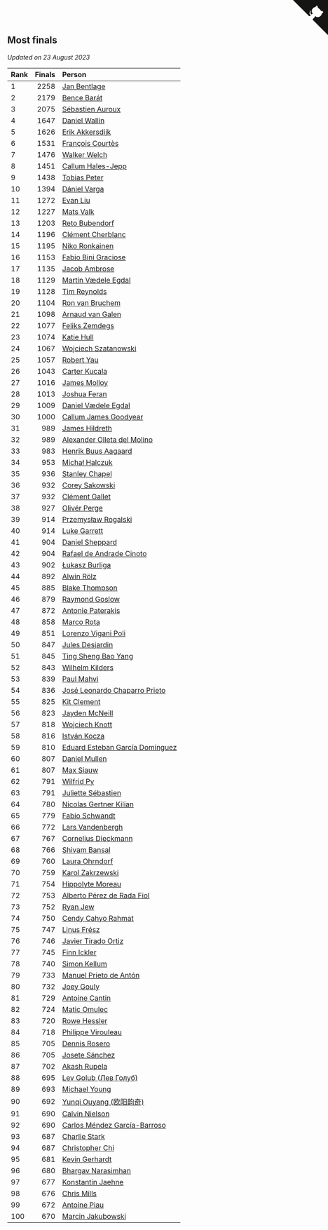 ## Most finals

*Updated on 23 August 2023*

| Rank | Finals | Person |
| :--- | ---: | :--- |
| 1 | 2258 | [Jan Bentlage](https://www.worldcubeassociation.org/persons/2010BENT01) |
| 2 | 2179 | [Bence Barát](https://www.worldcubeassociation.org/persons/2008BARA01) |
| 3 | 2075 | [Sébastien Auroux](https://www.worldcubeassociation.org/persons/2008AURO01) |
| 4 | 1647 | [Daniel Wallin](https://www.worldcubeassociation.org/persons/2013WALL03) |
| 5 | 1626 | [Erik Akkersdijk](https://www.worldcubeassociation.org/persons/2005AKKE01) |
| 6 | 1531 | [François Courtès](https://www.worldcubeassociation.org/persons/2008COUR01) |
| 7 | 1476 | [Walker Welch](https://www.worldcubeassociation.org/persons/2011WELC01) |
| 8 | 1451 | [Callum Hales-Jepp](https://www.worldcubeassociation.org/persons/2012HALE01) |
| 9 | 1438 | [Tobias Peter](https://www.worldcubeassociation.org/persons/2014PETE03) |
| 10 | 1394 | [Dániel Varga](https://www.worldcubeassociation.org/persons/2008VARG01) |
| 11 | 1272 | [Evan Liu](https://www.worldcubeassociation.org/persons/2009LIUE01) |
| 12 | 1227 | [Mats Valk](https://www.worldcubeassociation.org/persons/2007VALK01) |
| 13 | 1203 | [Reto Bubendorf](https://www.worldcubeassociation.org/persons/2012BUBE01) |
| 14 | 1196 | [Clément Cherblanc](https://www.worldcubeassociation.org/persons/2014CHER05) |
| 15 | 1195 | [Niko Ronkainen](https://www.worldcubeassociation.org/persons/2010RONK01) |
| 16 | 1153 | [Fabio Bini Graciose](https://www.worldcubeassociation.org/persons/2010GRAC02) |
| 17 | 1135 | [Jacob Ambrose](https://www.worldcubeassociation.org/persons/2010AMBR01) |
| 18 | 1129 | [Martin Vædele Egdal](https://www.worldcubeassociation.org/persons/2013EGDA02) |
| 19 | 1128 | [Tim Reynolds](https://www.worldcubeassociation.org/persons/2005REYN01) |
| 20 | 1104 | [Ron van Bruchem](https://www.worldcubeassociation.org/persons/2003BRUC01) |
| 21 | 1098 | [Arnaud van Galen](https://www.worldcubeassociation.org/persons/2006GALE01) |
| 22 | 1077 | [Feliks Zemdegs](https://www.worldcubeassociation.org/persons/2009ZEMD01) |
| 23 | 1074 | [Katie Hull](https://www.worldcubeassociation.org/persons/2010HULL01) |
| 24 | 1067 | [Wojciech Szatanowski](https://www.worldcubeassociation.org/persons/2011SZAT01) |
| 25 | 1057 | [Robert Yau](https://www.worldcubeassociation.org/persons/2009YAUR01) |
| 26 | 1043 | [Carter Kucala](https://www.worldcubeassociation.org/persons/2015KUCA01) |
| 27 | 1016 | [James Molloy](https://www.worldcubeassociation.org/persons/2011MOLL01) |
| 28 | 1013 | [Joshua Feran](https://www.worldcubeassociation.org/persons/2011FERA01) |
| 29 | 1009 | [Daniel Vædele Egdal](https://www.worldcubeassociation.org/persons/2013EGDA01) |
| 30 | 1000 | [Callum James Goodyear](https://www.worldcubeassociation.org/persons/2012GOOD02) |
| 31 | 989 | [James Hildreth](https://www.worldcubeassociation.org/persons/2009HILD01) |
| 32 | 989 | [Alexander Olleta del Molino](https://www.worldcubeassociation.org/persons/2008OLLE01) |
| 33 | 983 | [Henrik Buus Aagaard](https://www.worldcubeassociation.org/persons/2006BUUS01) |
| 34 | 953 | [Michał Halczuk](https://www.worldcubeassociation.org/persons/2006HALC01) |
| 35 | 936 | [Stanley Chapel](https://www.worldcubeassociation.org/persons/2016CHAP04) |
| 36 | 932 | [Corey Sakowski](https://www.worldcubeassociation.org/persons/2011SAKO01) |
| 37 | 932 | [Clément Gallet](https://www.worldcubeassociation.org/persons/2004GALL02) |
| 38 | 927 | [Olivér Perge](https://www.worldcubeassociation.org/persons/2007PERG01) |
| 39 | 914 | [Przemysław Rogalski](https://www.worldcubeassociation.org/persons/2013ROGA02) |
| 40 | 914 | [Luke Garrett](https://www.worldcubeassociation.org/persons/2017GARR05) |
| 41 | 904 | [Daniel Sheppard](https://www.worldcubeassociation.org/persons/2009SHEP01) |
| 42 | 904 | [Rafael de Andrade Cinoto](https://www.worldcubeassociation.org/persons/2007CINO01) |
| 43 | 902 | [Łukasz Burliga](https://www.worldcubeassociation.org/persons/2013BURL01) |
| 44 | 892 | [Alwin Rölz](https://www.worldcubeassociation.org/persons/2016ROLZ01) |
| 45 | 885 | [Blake Thompson](https://www.worldcubeassociation.org/persons/2010THOM03) |
| 46 | 879 | [Raymond Goslow](https://www.worldcubeassociation.org/persons/2014GOSL01) |
| 47 | 872 | [Antonie Paterakis](https://www.worldcubeassociation.org/persons/2012PATE01) |
| 48 | 858 | [Marco Rota](https://www.worldcubeassociation.org/persons/2009ROTA01) |
| 49 | 851 | [Lorenzo Vigani Poli](https://www.worldcubeassociation.org/persons/2007POLI01) |
| 50 | 847 | [Jules Desjardin](https://www.worldcubeassociation.org/persons/2010DESJ01) |
| 51 | 845 | [Ting Sheng Bao Yang](https://www.worldcubeassociation.org/persons/2008BAOY01) |
| 52 | 843 | [Wilhelm Kilders](https://www.worldcubeassociation.org/persons/2010KILD02) |
| 53 | 839 | [Paul Mahvi](https://www.worldcubeassociation.org/persons/2012MAHV01) |
| 54 | 836 | [José Leonardo Chaparro Prieto](https://www.worldcubeassociation.org/persons/2011CHAP01) |
| 55 | 825 | [Kit Clement](https://www.worldcubeassociation.org/persons/2008CLEM01) |
| 56 | 823 | [Jayden McNeill](https://www.worldcubeassociation.org/persons/2012MCNE01) |
| 57 | 818 | [Wojciech Knott](https://www.worldcubeassociation.org/persons/2011KNOT01) |
| 58 | 816 | [István Kocza](https://www.worldcubeassociation.org/persons/2005KOCZ01) |
| 59 | 810 | [Eduard Esteban García Domínguez](https://www.worldcubeassociation.org/persons/2011EDUA01) |
| 60 | 807 | [Daniel Mullen](https://www.worldcubeassociation.org/persons/2016MULL04) |
| 61 | 807 | [Max Siauw](https://www.worldcubeassociation.org/persons/2017SIAU02) |
| 62 | 791 | [Wilfrid Py](https://www.worldcubeassociation.org/persons/2016PYWI01) |
| 63 | 791 | [Juliette Sébastien](https://www.worldcubeassociation.org/persons/2014SEBA01) |
| 64 | 780 | [Nicolas Gertner Kilian](https://www.worldcubeassociation.org/persons/2013GERT01) |
| 65 | 779 | [Fabio Schwandt](https://www.worldcubeassociation.org/persons/2014SCHW02) |
| 66 | 772 | [Lars Vandenbergh](https://www.worldcubeassociation.org/persons/2003VAND01) |
| 67 | 767 | [Cornelius Dieckmann](https://www.worldcubeassociation.org/persons/2009DIEC01) |
| 68 | 766 | [Shivam Bansal](https://www.worldcubeassociation.org/persons/2011BANS02) |
| 69 | 760 | [Laura Ohrndorf](https://www.worldcubeassociation.org/persons/2009OHRN01) |
| 70 | 759 | [Karol Zakrzewski](https://www.worldcubeassociation.org/persons/2014ZAKR01) |
| 71 | 754 | [Hippolyte Moreau](https://www.worldcubeassociation.org/persons/2008MORE02) |
| 72 | 753 | [Alberto Pérez de Rada Fiol](https://www.worldcubeassociation.org/persons/2011FIOL01) |
| 73 | 752 | [Ryan Jew](https://www.worldcubeassociation.org/persons/2008JEWR01) |
| 74 | 750 | [Cendy Cahyo Rahmat](https://www.worldcubeassociation.org/persons/2010RAHM02) |
| 75 | 747 | [Linus Frész](https://www.worldcubeassociation.org/persons/2011FRES01) |
| 76 | 746 | [Javier Tirado Ortiz](https://www.worldcubeassociation.org/persons/2009TIRA01) |
| 77 | 745 | [Finn Ickler](https://www.worldcubeassociation.org/persons/2012ICKL01) |
| 78 | 740 | [Simon Kellum](https://www.worldcubeassociation.org/persons/2016KELL12) |
| 79 | 733 | [Manuel Prieto de Antón](https://www.worldcubeassociation.org/persons/2015ANTO04) |
| 80 | 732 | [Joey Gouly](https://www.worldcubeassociation.org/persons/2007GOUL01) |
| 81 | 729 | [Antoine Cantin](https://www.worldcubeassociation.org/persons/2010CANT02) |
| 82 | 724 | [Matic Omulec](https://www.worldcubeassociation.org/persons/2010OMUL02) |
| 83 | 720 | [Rowe Hessler](https://www.worldcubeassociation.org/persons/2007HESS01) |
| 84 | 718 | [Philippe Virouleau](https://www.worldcubeassociation.org/persons/2008VIRO01) |
| 85 | 705 | [Dennis Rosero](https://www.worldcubeassociation.org/persons/2010ROSE03) |
| 86 | 705 | [Josete Sánchez](https://www.worldcubeassociation.org/persons/2015SANC18) |
| 87 | 702 | [Akash Rupela](https://www.worldcubeassociation.org/persons/2012RUPE01) |
| 88 | 695 | [Lev Golub (Лев Голуб)](https://www.worldcubeassociation.org/persons/2014HOLU01) |
| 89 | 693 | [Michael Young](https://www.worldcubeassociation.org/persons/2008YOUN02) |
| 90 | 692 | [Yunqi Ouyang (欧阳韵奇)](https://www.worldcubeassociation.org/persons/2007YUNQ01) |
| 91 | 690 | [Calvin Nielson](https://www.worldcubeassociation.org/persons/2014NIEL03) |
| 92 | 690 | [Carlos Méndez García-Barroso](https://www.worldcubeassociation.org/persons/2010GARC02) |
| 93 | 687 | [Charlie Stark](https://www.worldcubeassociation.org/persons/2014STAR05) |
| 94 | 687 | [Christopher Chi](https://www.worldcubeassociation.org/persons/2014CHIC01) |
| 95 | 681 | [Kevin Gerhardt](https://www.worldcubeassociation.org/persons/2013GERH01) |
| 96 | 680 | [Bhargav Narasimhan](https://www.worldcubeassociation.org/persons/2011NARA02) |
| 97 | 677 | [Konstantin Jaehne](https://www.worldcubeassociation.org/persons/2015JAEH01) |
| 98 | 676 | [Chris Mills](https://www.worldcubeassociation.org/persons/2014MILL04) |
| 99 | 672 | [Antoine Piau](https://www.worldcubeassociation.org/persons/2008PIAU01) |
| 100 | 670 | [Marcin Jakubowski](https://www.worldcubeassociation.org/persons/2007JAKU01) |


<a href="https://github.com/JustinTimeCuber/wca_statistics" class="github-corner" aria-label="View source on Github"><svg width="80" height="80" viewBox="0 0 250 250" style="fill:#151513; color:#fff; position: absolute; top: 0; border: 0; right: 0;" aria-hidden="true"><path d="M0,0 L115,115 L130,115 L142,142 L250,250 L250,0 Z"></path><path d="M128.3,109.0 C113.8,99.7 119.0,89.6 119.0,89.6 C122.0,82.7 120.5,78.6 120.5,78.6 C119.2,72.0 123.4,76.3 123.4,76.3 C127.3,80.9 125.5,87.3 125.5,87.3 C122.9,97.6 130.6,101.9 134.4,103.2" fill="currentColor" style="transform-origin: 130px 106px;" class="octo-arm"></path><path d="M115.0,115.0 C114.9,115.1 118.7,116.5 119.8,115.4 L133.7,101.6 C136.9,99.2 139.9,98.4 142.2,98.6 C133.8,88.0 127.5,74.4 143.8,58.0 C148.5,53.4 154.0,51.2 159.7,51.0 C160.3,49.4 163.2,43.6 171.4,40.1 C171.4,40.1 176.1,42.5 178.8,56.2 C183.1,58.6 187.2,61.8 190.9,65.4 C194.5,69.0 197.7,73.2 200.1,77.6 C213.8,80.2 216.3,84.9 216.3,84.9 C212.7,93.1 206.9,96.0 205.4,96.6 C205.1,102.4 203.0,107.8 198.3,112.5 C181.9,128.9 168.3,122.5 157.7,114.1 C157.9,116.9 156.7,120.9 152.7,124.9 L141.0,136.5 C139.8,137.7 141.6,141.9 141.8,141.8 Z" fill="currentColor" class="octo-body"></path></svg></a><style>.github-corner:hover .octo-arm{animation:octocat-wave 560ms ease-in-out}@keyframes octocat-wave{0%,100%{transform:rotate(0)}20%,60%{transform:rotate(-25deg)}40%,80%{transform:rotate(10deg)}}@media (max-width:500px){.github-corner:hover .octo-arm{animation:none}.github-corner .octo-arm{animation:octocat-wave 560ms ease-in-out}}</style>
